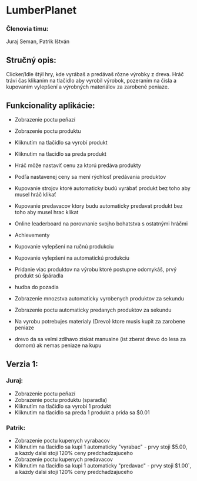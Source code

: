 # LumberPlanet
### Členovia tímu: 
Juraj Seman, Patrik Ištván

## Stručný opis: 
Clicker/Idle štýl hry, kde vyrábaš a predávaš rôzne výrobky z dreva. Hráč trávi čas klikaním na tlačidlo aby vyrobil výrobok, pozeraním na čísla a kupovaním vylepšení a výrobných materiálov za zarobené peniaze.

## Funkcionality aplikácie:
-	Zobrazenie poctu peňazí
-	Zobrazenie poctu produktu
-	Kliknutím na tlačidlo sa vyrobí produkt
-	Kliknutim na tlacidlo sa preda produkt

-	Hráč môže nastaviť cenu za ktorú predáva produkty
-	Podľa nastavenej ceny sa mení rýchlosť predávania produktov

-	Kupovanie strojov ktoré automaticky budú vyrábať produkt bez toho aby musel hráč klikať
-	Kupovanie predavacov ktory budu automaticky predavat produkt bez toho aby musel hrac klikat

-	Online leaderboard na porovnanie svojho bohatstva s ostatnými hráčmi
-	Achievementy

-	Kupovanie vylepšení na ručnú produkciu
-	Kupovanie vylepšení na automatickú produkciu

-	Pridanie viac produktov na výrobu ktoré postupne odomykáš, prvý produkt sú špáradla

-	hudba do pozadia

- Zobrazenie mnozstva automaticky vyrobenych produktov za sekundu
- Zobrazenie poctu automaticky predanych produktov za sekundu

- Na vyrobu potrebujes materialy (Drevo) ktore musis kupit za zarobene peniaze 
- drevo da sa velmi zdlhavo ziskat manualne (ist zberat drevo do lesa za domom) ak nemas peniaze na kupu 

## Verzia 1:
### Juraj:
-	Zobrazenie poctu peňazí
-	Zobrazenie poctu produktu (sparadla)
-	Kliknutím na tlačidlo sa vyrobí 1 produkt
-	Kliknutim na tlacidlo sa preda 1 produkt a prida sa $0.01
### Patrik:
- Zobrazenie poctu kupenych vyrabacov
-	Kliknutim na tlacidlo sa kupi 1 automaticky "vyrabac" - prvy stoji $5.00, a kazdy dalsi stoji 120% ceny predchadzajuceho
-	Zobrazenie poctu kupenych predavacov
- Kliknutim na tlacidlo sa kupi 1 automaticky "predavac" - prvy stoji $1.00`, a kazdy dalsi stoji 120% ceny predchadzajuceho
